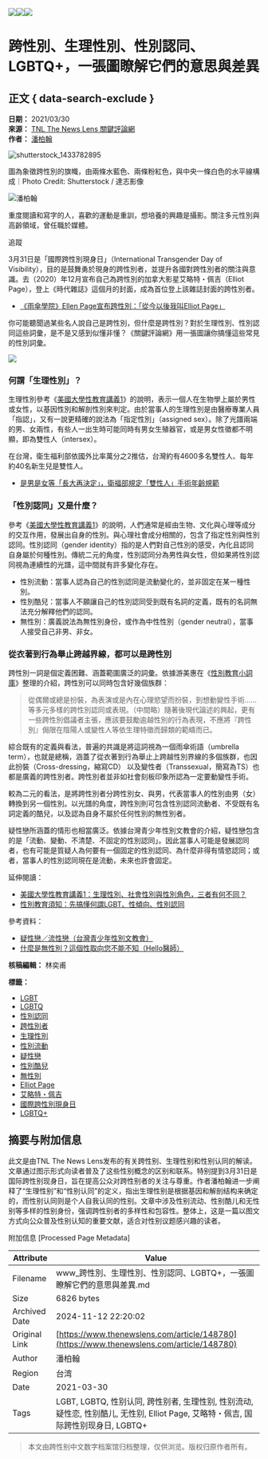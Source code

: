 ![](https://v.lndata.com/i/a80450,b1452855,c4007,i0,m202,h)![](https://v.lndata.com/i/a80450,b1452853,c4137,i0,m202,h)![](https://v.lndata.com/i/a80450,b1452854,c4138,i0,m202,h) 

# 跨性別、生理性別、性別認同、LGBTQ+，一張圖瞭解它們的意思與差異

## 正文 { data-search-exclude }


**日期：** 2021/03/30  
**來源：** [TNL The News Lens 關鍵評論網](https://www.thenewslens.com/category/gender)  
**作者：** [潘柏翰](https://www.thenewslens.com/author/sean_pan)  

![shutterstock_1433782895](https://bucket-image.inkmaginecms.com/version/list/1/image/2024/05/795d4f08-d655-48b1-9415-42c362e935d5.jpg)

圖為象徵跨性別的旗幟，由兩條水藍色、兩條粉紅色，與中央一條白色的水平線構成｜Photo Credit: Shutterstock / 達志影像

![潘柏翰](https://bucket-image.inkmaginecms.com/version/list/1/image/2024/05/dd7de2cc-f46b-4ffd-93b4-b50328c7025b.jpg)

重度閱讀和寫字的人，喜歡的運動是重訓，想培養的興趣是攝影。關注多元性別與高齡領域，曾任職於媒體。

追蹤

3月31日是「國際跨性別現身日」（International Transgender Day of Visibility），目的是鼓舞勇於現身的跨性別者，並提升各國對跨性別者的關注與意識。去（2020）年12月宣布自己為跨性別的加拿大影星艾略特・佩吉（Elliot Page），登上《時代雜誌》這個月的封面，成為首位登上該雜誌封面的跨性別者。

-   [《雨傘學院》Ellen Page宣布跨性別：「從今以後我叫Elliot Page」](https://www.thenewslens.com/article/144077)

你可能聽聞過某些名人說自己是跨性別，但什麼是跨性別？對於生理性別、性別認同這些詞彙，是不是又感到似懂非懂？《關鍵評論網》用一張圖讓你搞懂這些常見的性別詞彙。

![](https://bucket-image.inkmaginecms.com/version/list/1/image/2024/09/5adb7838-973e-4832-9a87-2afc925d5a53.jpg)

### 何謂「生理性別」？

生理性別參考《[美國大學性教育講義1](https://www.thenewslens.com/article/98772)》的說明，表示一個人在生物學上屬於男性或女性，以基因性別和解剖性別來判定。由於當事人的生理性別是由醫療專業人員「指認」，又有一說更精確的說法為「指定性別」（assigned sex）。除了光譜兩端的男、女兩性，有些人一出生時可能同時有男女生殖器官，或是男女性徵都不明顯，即為雙性人（intersex）。

在台灣，衛生福利部依國外比率萬分之2推估，台灣約有4600多名雙性人、每年約40名新生兒是雙性人。

-   [是男是女等「長大再決定」，衛福部規定「雙性人」手術年齡規範](https://www.thenewslens.com/article/107534)

### 「性別認同」又是什麼？

參考《[美國大學性教育講義1](https://www.thenewslens.com/article/98772)》的說明，人們通常是經由生物、文化與心理等成分的交互作用，發展出自身的性別。與心理社會成分相關的，包含了指定性別與性別認同。性別認同（gender identity）指的是人們對自己性別的感受，內化且認同自身屬於何種性別。傳統二元的角度，性別認同分為男性與女性，但如果將性別認同視為連續性的光譜，這中間就有許多變化存在。

-   性別流動：當事人認為自己的性別認同是流動變化的，並非固定在某一種性別。
-   性別酷兒：當事人不願讓自己的性別認同受到既有名詞的定義，既有的名詞無法充分解釋他們的認同。
-   無性別：廣義說法為無性別身份，或作為中性性別（gender neutral），當事人接受自己非男、非女。

### 從衣著到行為舉止跨越界線，都可以是跨性別

跨性別一詞是個定義困難、涵蓋範圍廣泛的詞彙。依據游美惠在《[性別教育小詞庫](https://www.momoshop.com.tw/goods/GoodsDetail.jsp?i_code=6296278&memid=6000015814&cid=apuad&oid=1&osm=league)》整理的介紹，跨性別可以同時包含好幾個族群：

> 從偶爾或總是扮裝，為表演或是內在心理慾望而扮裝，到想動變性手術……等多元多樣的跨性別認同或表現。（中間略）隨著後現代論述的興起，更有一些跨性別倡議者主張，應該要鼓勵逾越性別的行為表現，不應將『跨性別』侷限在陰陽人或變性人等依生理特徵而歸類的範疇而已。

綜合既有的定義與看法，普遍的共識是將這詞視為一個雨傘術語（umbrella term），也就是總稱，涵蓋了從衣著到行為舉止上跨越性別界線的多個族群，也因此扮裝（Cross-dressing，縮寫CD） 以及變性者（Transsexual，簡寫為TS）也都是廣義的跨性別者。跨性別者並非如社會刻板印象所認為一定要動變性手術。

較為二元的看法，是將跨性別者分跨性別女、與男，代表當事人的性別由男（女）轉換到另一個性別。以光譜的角度，跨性別則可包含性別認同流動者、不受既有名詞定義的酷兒，以及認為自身不屬於任何性別的無性別者。

疑性戀所涵蓋的情形也相當廣泛。依據台灣青少年性別文教會的介紹，疑性戀包含的是「流動、變動、不清楚、不固定的性別認同」。因此當事人可能是發展認同者，也有可能是質疑人為何要有一個固定的性別認同、為什麼非得有情慾認同；或者，當事人的性別認同現在是流動，未來也許會固定。

延伸閱讀：

-   [美國大學性教育講義1：生理性別、社會性別與性別角色，三者有何不同？](https://www.thenewslens.com/article/98772)
-   [性別教育須知：先搞懂何謂LGBT、性傾向、性別認同](https://www.thenewslens.com/article/3964)

參考資料：

-   [疑性戀／流性戀（台灣青少年性別文教會）](http://tas.bravo.org.tw/c6.htm)
-   [什麼是無性別？這個性取向您不能不知（Hello醫師）](https://helloyishi.com.tw/mental-health/asexual-and-agender-is-not-the-same/)

**核稿編輯：** 林奕甫  

**標籤：** 
- [LGBT](https://www.thenewslens.com/tag/263)
- [LGBTQ](https://www.thenewslens.com/tag/1842)
- [性別認同](https://www.thenewslens.com/tag/3005)
- [跨性別者](https://www.thenewslens.com/tag/9333)
- [生理性別](https://www.thenewslens.com/tag/56098)
- [性別流動](https://www.thenewslens.com/tag/88512)
- [疑性戀](https://www.thenewslens.com/tag/119029)
- [性別酷兒](https://www.thenewslens.com/tag/136258)
- [無性別](https://www.thenewslens.com/tag/151327)
- [Elliot Page](https://www.thenewslens.com/tag/230955)
- [艾略特・佩吉](https://www.thenewslens.com/tag/230957)
- [國際跨性別現身日](https://www.thenewslens.com/tag/239601)
- [LGBTQ+](https://www.thenewslens.com/tag/239602)

## 摘要与附加信息

<!-- tcd_abstract -->
此文是由TNL The News Lens发布的有关跨性别、生理性别和性别认同的解读。文章通过图示形式向读者普及了这些性别概念的区别和联系。特别提到3月31日是国际跨性别现身日，旨在提高公众对跨性别者的关注与尊重。作者潘柏翰进一步阐释了“生理性别”和“性别认同”的定义，指出生理性别是根据基因和解剖结构来确定的，而性别认同则是个人自我认同的性别。文章中涉及性别流动、性别酷儿和无性别等多样的性别身份，强调跨性别者的多样性和包容性。整体上，这是一篇以图文方式向公众普及性别认知的重要文献，适合对性别议题感兴趣的读者。
<!-- tcd_abstract_end -->

附加信息 [Processed Page Metadata]

| Attribute       | Value                                  |
|-----------------|----------------------------------------|
| Filename        | www_跨性別、生理性別、性別認同、LGBTQ+，一張圖瞭解它們的意思與差異.md                             |
| Size            | 6826 bytes                           |
| Archived Date   | 2024-11-12 22:20:02                             |
| Original Link   | [https://www.thenewslens.com/article/148780](https://www.thenewslens.com/article/148780)                       |
| Author          | 潘柏翰                               |
| Region          | 台湾                               |
| Date            | 2021-03-30                                 |
| Tags            | LGBT, LGBTQ, 性别认同, 跨性别者, 生理性别, 性别流动, 疑性恋, 性别酷儿, 无性别, Elliot Page, 艾略特・佩吉, 国际跨性别现身日, LGBTQ+                                 |
>
> 本文由跨性别中文数字档案馆归档整理，仅供浏览。版权归原作者所有。
>